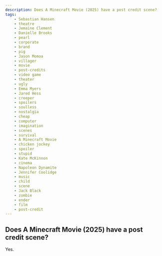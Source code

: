 ```yaml
---
description: Does A Minecraft Movie (2025) have a post credit scene?
tags: 
    - Sebastian Hansen
    - theatre
    - Jemaine Clement
    - Danielle Brooks
    - pearl
    - corporate
    - brand
    - pig
    - Jason Momoa
    - villager
    - movie
    - post-credits
    - video game
    - theater
    - ugly
    - Emma Myers
    - Jared Hess
    - creeper
    - spoilers
    - soulless
    - nostalgia
    - cheap
    - computer
    - imagination
    - scenes
    - survival
    - A Minecraft Movie
    - chicken jockey
    - spoiler
    - stupid
    - Kate McKinnon
    - cinema
    - Napoleon Dynamite
    - Jennifer Coolidge
    - music
    - child
    - scene
    - Jack Black
    - zombie
    - ender
    - film
    - post-credit
---
```


## Does A Minecraft Movie (2025) have a post credit scene?

Yes.
